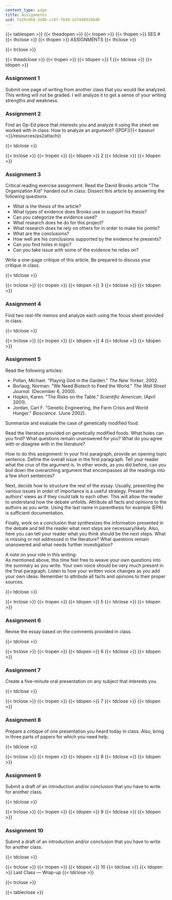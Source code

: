 ```yaml
---
content_type: page
title: Assignments
uid: fa29c068-2d4b-cc8f-f649-a27448d184d0
---
```


{{< tableopen >}}
{{< theadopen >}}
{{< tropen >}}
{{< thopen >}}
SES #
{{< thclose >}}
{{< thopen >}}
ASSIGNMENTS
{{< thclose >}}

{{< trclose >}}

{{< theadclose >}}
{{< tropen >}}
{{< tdopen >}}
1
{{< tdclose >}}
{{< tdopen >}}


### Assignment 1

Submit one page of writing from another class that you would like analyzed. This writing will not be graded. I will analyze it to get a sense of your writing strengths and weakness.

### Assignment 2

Find an Op-Ed piece that interests you and analyze it using the sheet we worked with in class: How to analyze an argument? ([PDF]({{< baseurl >}}/resources/ps2attach))


{{< tdclose >}}

{{< trclose >}}
{{< tropen >}}
{{< tdopen >}}
2
{{< tdclose >}}
{{< tdopen >}}


### Assignment 3

Critical reading exercise assignment: Read the David Brooks article "The Organization Kid" handed out in class. Dissect this article by answering the following questions.

*   What is the thesis of the article?
*   What types of evidence does Brooks use to support his thesis?
*   Can you categorize the evidence used?
*   What research does he do for this project?
*   What research does he rely on others for in order to make his points?
*   What are the conclusions?
*   How well are his conclusions supported by the evidence he presents?
*   Can you find holes in logic?
*   Can you take issue with some of the evidence he relies on?

Write a one-page critique of this article. Be prepared to discuss your critique in class.


{{< tdclose >}}

{{< trclose >}}
{{< tropen >}}
{{< tdopen >}}
3
{{< tdclose >}}
{{< tdopen >}}


### Assignment 4

Find two real-life memos and analyze each using the focus sheet provided in class.


{{< tdclose >}}

{{< trclose >}}
{{< tropen >}}
{{< tdopen >}}
4
{{< tdclose >}}
{{< tdopen >}}


### Assignment 5

Read the following articles:

*   Pollan, Michael. "Playing God in the Garden." _The New Yorker_, 2002.
*   Borlaug, Norman. "We Need Biotech to Feed the World." _The Wall Street Journal._ (December 6, 2000).
*   Hopkin, Karen. "The Risks on the Table." _Scientific American._ (April 2001).
*   Jordan, Carl F. "Genetic Engineering, the Farm Crisis and World Hunger." _Bioscience._ (June 2002).

Summarize and evaluate the case of genetically modified food.

Read the literature provided on genetically modified foods. What holes can you find? What questions remain unanswered for you? What do you agree with or disagree with in the literature?

How to do this assignment: In your first paragraph, provide an opening topic sentence. Define the overall issue in the first paragraph. Tell your reader what the crux of the argument is. In other words, as you did before, can you boil down the overarching argument that encompasses all the readings into a few short sentences?

Next, decide how to structure the rest of the essay. Usually, presenting the various issues in order of importance is a useful strategy. Present the authors' views as if they could talk to each other. This will allow the reader to understand how the debate unfolds. Attribute all facts and opinions to the authors as you write. Using the last name in parenthesis for example (EPA) is sufficient documentation.

Finally, work on a conclusion that synthesizes the information presented in the debate and tell the reader what next steps are necessary/likely. Also, here you can tell your reader what you think should be the next steps. What is missing or not addressed in the literature? What questions remain unanswered and what needs further investigation?

A note on your role in this writing:  
As mentioned above, this time feel free to weave your own questions into the summary as you write. Your own voice should be very much present in the final paragraph. Listen to how your written voice changes as you add your own ideas. Remember to attribute all facts and opinions to their proper sources.


{{< tdclose >}}

{{< trclose >}}
{{< tropen >}}
{{< tdopen >}}
5
{{< tdclose >}}
{{< tdopen >}}


### Assignment 6

Revise the essay based on the comments provided in class.


{{< tdclose >}}

{{< trclose >}}
{{< tropen >}}
{{< tdopen >}}
6
{{< tdclose >}}
{{< tdopen >}}


### Assignment 7

Create a five-minute oral presentation on any subject that interests you.


{{< tdclose >}}

{{< trclose >}}
{{< tropen >}}
{{< tdopen >}}
7
{{< tdclose >}}
{{< tdopen >}}


### Assignment 8

Prepare a critique of one presentation you heard today in class. Also, bring in three parts of papers for which you need help.


{{< tdclose >}}

{{< trclose >}}
{{< tropen >}}
{{< tdopen >}}
8
{{< tdclose >}}
{{< tdopen >}}


### Assignment 9

Submit a draft of an introduction and/or conclusion that you have to write for another class.


{{< tdclose >}}

{{< trclose >}}
{{< tropen >}}
{{< tdopen >}}
9
{{< tdclose >}}
{{< tdopen >}}


### Assignment 10

Submit a draft of an introduction and/or conclusion that you have to write for another class.


{{< tdclose >}}

{{< trclose >}}
{{< tropen >}}
{{< tdopen >}}
10
{{< tdclose >}}
{{< tdopen >}}
Last Class — Wrap-up
{{< tdclose >}}

{{< trclose >}}

{{< tableclose >}}